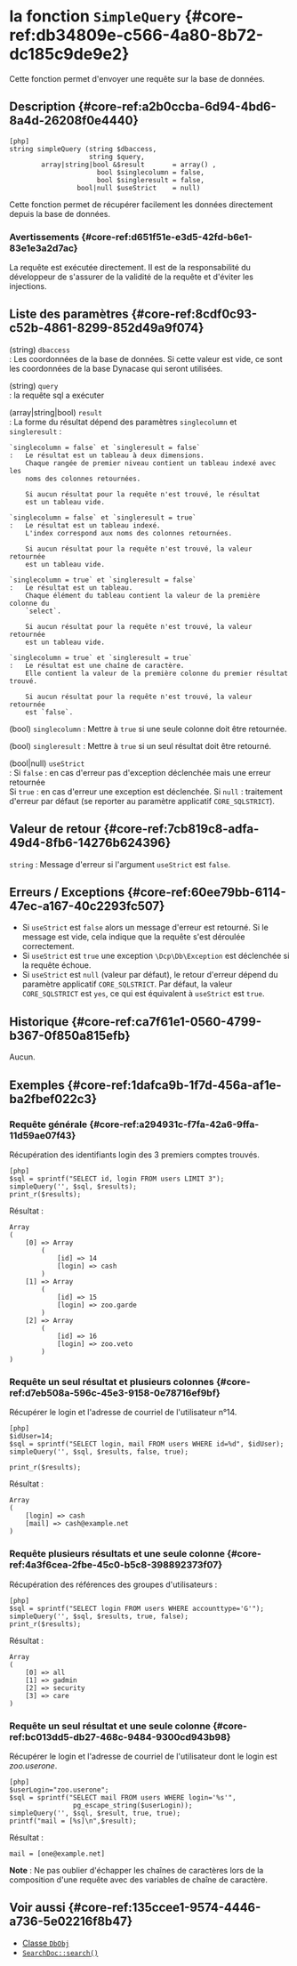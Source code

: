 # la fonction `SimpleQuery` {#core-ref:db34809e-c566-4a80-8b72-dc185c9de9e2}

<div class="short-description" markdown="1">

Cette fonction permet d'envoyer une requête sur la base de données.

</div>


## Description {#core-ref:a2b0ccba-6d94-4bd6-8a4d-26208f0e4440}

    [php]
    string simpleQuery (string $dbaccess,
                        string $query,
            array|string|bool &$result       = array() ,
                          bool $singlecolumn = false,
                          bool $singleresult = false,
                     bool|null $useStrict    = null)

Cette fonction permet de récupérer facilement les données directement depuis la
base de données.

### Avertissements {#core-ref:d651f51e-e3d5-42fd-b6e1-83e1e3a2d7ac}

La requête est exécutée directement. Il est de la responsabilité du développeur
de s'assurer de la validité de la requête et d'éviter les injections.

## Liste des paramètres {#core-ref:8cdf0c93-c52b-4861-8299-852d49a9f074}

(string) `dbaccess`  
:   Les coordonnées de la base de données. Si cette valeur est vide, ce sont
    les coordonnées de la base Dynacase qui seront utilisées.

(string) `query`  
:   la requête sql a exécuter

(array|string|bool) `result`  
:   La forme du résultat dépend des paramètres `singlecolumn` et
    `singleresult` :
    
    `singlecolumn = false` et `singleresult = false`
    :   Le résultat est un tableau à deux dimensions.  
        Chaque rangée de premier niveau contient un tableau indexé avec les
        noms des colonnes retournées.
        
        Si aucun résultat pour la requête n'est trouvé, le résultat 
        est un tableau vide.
    
    `singlecolumn = false` et `singleresult = true`
    :   Le résultat est un tableau indexé.  
        L'index correspond aux noms des colonnes retournées.
        
        Si aucun résultat pour la requête n'est trouvé, la valeur retournée
        est un tableau vide.
    
    `singlecolumn = true` et `singleresult = false`
    :   Le résultat est un tableau.  
        Chaque élément du tableau contient la valeur de la première colonne du 
        `select`.
        
        Si aucun résultat pour la requête n'est trouvé, la valeur retournée
        est un tableau vide.
    
    `singlecolumn = true` et `singleresult = true`
    :   Le résultat est une chaîne de caractère.  
        Elle contient la valeur de la première colonne du premier résultat trouvé.
        
        Si aucun résultat pour la requête n'est trouvé, la valeur retournée
        est `false`.

(bool) `singlecolumn`
:   Mettre à `true` si une seule colonne doit être retournée.

(bool) `singleresult`
:   Mettre à `true` si un seul résultat doit être retourné.

(bool|null) `useStrict`  
:   Si `false` : en cas d'erreur pas d'exception déclenchée mais une erreur
    retournée  
    Si `true` : en cas d'erreur une exception est déclenchée.
    Si `null` : traitement d'erreur par défaut (se reporter au paramètre
    applicatif `CORE_SQLSTRICT`).

## Valeur de retour {#core-ref:7cb819c8-adfa-49d4-8fb6-14276b624396}

`string`
:   Message d'erreur si l'argument `useStrict` est `false`.

## Erreurs / Exceptions {#core-ref:60ee79bb-6114-47ec-a167-40c2293fc507}

-   Si `useStrict` est `false` alors un message d'erreur est retourné. Si le
    message est vide, cela indique que la requête s'est déroulée correctement.
-   Si `useStrict` est `true` une exception `\Dcp\Db\Exception` est déclenchée
    si la requête échoue.
-   Si `useStrict` est `null` (valeur par défaut), le retour d'erreur dépend du
    paramètre applicatif `CORE_SQLSTRICT`. Par défaut, la valeur
    `CORE_SQLSTRICT` est `yes`, ce qui est équivalent à `useStrict` est `true`.

## Historique {#core-ref:ca7f61e1-0560-4799-b367-0f850a815efb}

Aucun.

## Exemples {#core-ref:1dafca9b-1f7d-456a-af1e-ba2fbef022c3}

### Requête générale {#core-ref:a294931c-f7fa-42a6-9ffa-11d59ae07f43}

Récupération des identifiants login des 3 premiers comptes trouvés.

    [php]
    $sql = sprintf("SELECT id, login FROM users LIMIT 3");
    simpleQuery('', $sql, $results);
    print_r($results);

Résultat :

    Array
    (
        [0] => Array
            (
                [id] => 14
                [login] => cash
            )
        [1] => Array
            (
                [id] => 15
                [login] => zoo.garde
            )
        [2] => Array
            (
                [id] => 16
                [login] => zoo.veto
            )
    )

### Requête un seul résultat et plusieurs colonnes {#core-ref:d7eb508a-596c-45e3-9158-0e78716ef9bf}

Récupérer le login et l'adresse de courriel de l'utilisateur n°14.

    [php]
    $idUser=14;
    $sql = sprintf("SELECT login, mail FROM users WHERE id=%d", $idUser);
    simpleQuery('', $sql, $results, false, true);
    
    print_r($results); 

Résultat :

    Array
    (
        [login] => cash
        [mail] => cash@example.net
    )

### Requête plusieurs résultats et une seule colonne {#core-ref:4a3f6cea-2fbe-45c0-b5c8-398892373f07}

Récupération des références des groupes d'utilisateurs :

    [php]
    $sql = sprintf("SELECT login FROM users WHERE accounttype='G'");
    simpleQuery('', $sql, $results, true, false);
    print_r($results);

Résultat :

    Array
    (
        [0] => all
        [1] => gadmin
        [2] => security
        [3] => care
    )


### Requête un seul résultat et une seule colonne {#core-ref:bc013dd5-db27-468c-9484-9300cd943b98}

Récupérer le login et l'adresse de courriel de l'utilisateur dont le login est
*zoo.userone*.

    [php]
    $userLogin="zoo.userone";
    $sql = sprintf("SELECT mail FROM users WHERE login='%s'", 
                    pg_escape_string($userLogin));
    simpleQuery('', $sql, $result, true, true);
    printf("mail = [%s]\n",$result); 

Résultat :

    mail = [one@example.net]

**Note** : Ne pas oublier d'échapper les chaînes de caractères lors de la
composition d'une requête avec des variables de chaîne de caractère.

## Voir aussi {#core-ref:135ccee1-9574-4446-a736-5e02216f8b47}

*   [Classe `DbObj`][dbobj]
*   [`SearchDoc::search()`][searchdocsearch]


<!-- links -->

[SearchDoc]:        #core-ref:a5216d5c-4e0f-4e3c-9553-7cbfda6b3255
[searchdocsearch]:  #core-ref:6f5cc024-66e4-429e-9071-67d4523a8e08
[dbobj]:            #core-ref:7a62bb83-17a0-478d-a853-bc359d0fb8fb